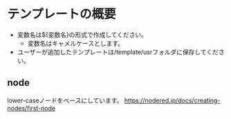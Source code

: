 # テンプレートの概要

- 変数名は${変数名}の形式で作成してください。
  - 変数名はキャメルケースとします。
- ユーザーが追加したテンプレートは/template/usrフォルダに保存してください。

## node

lower-caseノードをベースにしています。
<https://nodered.jp/docs/creating-nodes/first-node>
